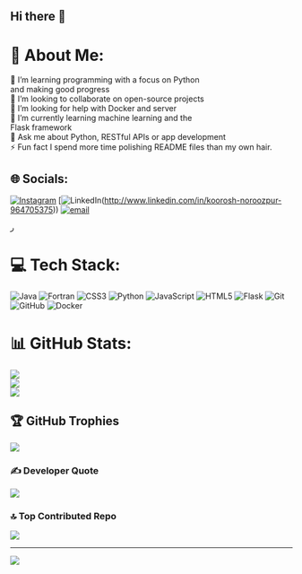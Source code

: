 ## Hi there 👋



# 💫 About Me:
🔭 I’m learning programming with a focus on Python<br>and making good progress<br>👯 I’m looking to collaborate on open-source projects<br>🤝 I’m looking for help with Docker and server<br>🌱 I’m currently learning machine learning and the<br>Flask framework <br>💬 Ask me about Python, RESTful APIs or app development<br>⚡ Fun fact I spend more time polishing README files than my own hair.


## 🌐 Socials:
[![Instagram](https://img.shields.io/badge/Instagram-%23E4405F.svg?logo=Instagram&logoColor=white)](https://instagram.com/youngkoury) [![LinkedIn](https://img.shields.io/badge/LinkedIn-%230077B5.svg?logo=linkedin&logoColor=white)(http://www.linkedin.com/in/koorosh-noroozpur-964705375)) [![email](https://img.shields.io/badge/Email-D14836?logo=gmail&logoColor=white)](mailto:koorosh.nrp@gmail.com) 

ر
# 💻 Tech Stack:
![Java](https://img.shields.io/badge/java-%23ED8B00.svg?style=for-the-badge&logo=openjdk&logoColor=white) ![Fortran](https://img.shields.io/badge/Fortran-%23734F96.svg?style=for-the-badge&logo=fortran&logoColor=white) ![CSS3](https://img.shields.io/badge/css3-%231572B6.svg?style=for-the-badge&logo=css3&logoColor=white) ![Python](https://img.shields.io/badge/python-3670A0?style=for-the-badge&logo=python&logoColor=ffdd54) ![JavaScript](https://img.shields.io/badge/javascript-%23323330.svg?style=for-the-badge&logo=javascript&logoColor=%23F7DF1E) ![HTML5](https://img.shields.io/badge/html5-%23E34F26.svg?style=for-the-badge&logo=html5&logoColor=white) ![Flask](https://img.shields.io/badge/flask-%23000.svg?style=for-the-badge&logo=flask&logoColor=white) ![Git](https://img.shields.io/badge/git-%23F05033.svg?style=for-the-badge&logo=git&logoColor=white) ![GitHub](https://img.shields.io/badge/github-%23121011.svg?style=for-the-badge&logo=github&logoColor=white) ![Docker](https://img.shields.io/badge/docker-%230db7ed.svg?style=for-the-badge&logo=docker&logoColor=white)
# 📊 GitHub Stats:
![](https://github-readme-stats.vercel.app/api?username=Youngkoorosh&theme=dark&hide_border=false&include_all_commits=false&count_private=false)<br/>
![](https://nirzak-streak-stats.vercel.app/?user=Youngkoorosh&theme=dark&hide_border=false)<br/>
![](https://github-readme-stats.vercel.app/api/top-langs/?username=Youngkoorosh&theme=dark&hide_border=false&include_all_commits=false&count_private=false&layout=compact)

## 🏆 GitHub Trophies
![](https://github-profile-trophy.vercel.app/?username=Youngkoorosh&theme=radical&no-frame=false&no-bg=false&margin-w=4)

### ✍️ Developer Quote
![](https://quotes-github-readme.vercel.app/api?type=horizontal&theme=radical)

### 🔝 Top Contributed Repo
![](https://github-contributor-stats.vercel.app/api?username=Youngkoorosh&limit=5&theme=radical&combine_all_yearly_contributions=true)

---
[![](https://visitcount.itsvg.in/api?id=Youngkoorosh&icon=0&color=0)](https://visitcount.itsvg.in)

<!-- Proudly created with GPRM ( https://gprm.itsvg.in ) -->

